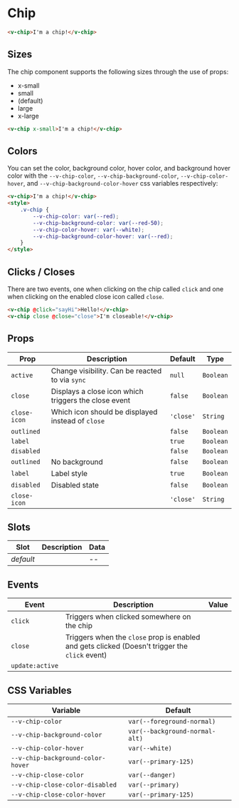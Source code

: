 # Chip

```html
<v-chip>I'm a chip!</v-chip>
```

## Sizes

The chip component supports the following sizes through the use of props:

- x-small
- small
- (default)
- large
- x-large

```html
<v-chip x-small>I'm a chip!</v-chip>
```

## Colors

You can set the color, background color, hover color, and background hover color with the `--v-chip-color`,
`--v-chip-background-color`, `--v-chip-color-hover`, and `--v-chip-background-color-hover` css variables respectively:

```html
<v-chip>I'm a chip!</v-chip>
<style>
	.v-chip {
		--v-chip-color: var(--red);
		--v-chip-background-color: var(--red-50);
		--v-chip-color-hover: var(--white);
		--v-chip-background-color-hover: var(--red);
	}
</style>
```

## Clicks / Closes

There are two events, one when clicking on the chip called `click` and one when clicking on the enabled close icon
called `close`.

```html
<v-chip @click="sayHi">Hello!</v-chip>
<v-chip close @close="close">I'm closeable!</v-chip>
```

## Props

| Prop         | Description                                          | Default   | Type      |
| ------------ | ---------------------------------------------------- | --------- | --------- |
| `active`     | Change visibility. Can be reacted to via `sync`      | `null`    | `Boolean` |
| `close`      | Displays a close icon which triggers the close event | `false`   | `Boolean` |
| `close-icon` | Which icon should be displayed instead of `close `   | `'close'` | `String`  |
| `outlined`   |                                                      | `false`   | `Boolean` |
| `label`      |                                                      | `true`    | `Boolean` |
| `disabled`   |                                                      | `false`   | `Boolean` |
| `outlined`   | No background                                        | `false`   | `Boolean` |
| `label`      | Label style                                          | `true`    | `Boolean` |
| `disabled`   | Disabled state                                       | `false`   | `Boolean` |
| `close-icon` |                                                      | `'close'` | `String`  |

## Slots

| Slot      | Description | Data |
| --------- | ----------- | ---- |
| _default_ |             | --   |

## Events

| Event           | Description                                                                                    | Value |
| --------------- | ---------------------------------------------------------------------------------------------- | ----- |
| `click`         | Triggers when clicked somewhere on the chip                                                    |       |
| `close`         | Triggers when the `close` prop is enabled and gets clicked (Doesn't trigger the `click` event) |       |
| `update:active` |                                                                                                |       |

## CSS Variables

| Variable                          | Default                        |
| --------------------------------- | ------------------------------ |
| `--v-chip-color`                  | `var(--foreground-normal)`     |
| `--v-chip-background-color`       | `var(--background-normal-alt)` |
| `--v-chip-color-hover`            | `var(--white)`                 |
| `--v-chip-background-color-hover` | `var(--primary-125)`           |
| `--v-chip-close-color`            | `var(--danger)`                |
| `--v-chip-close-color-disabled`   | `var(--primary)`               |
| `--v-chip-close-color-hover`      | `var(--primary-125)`           |
